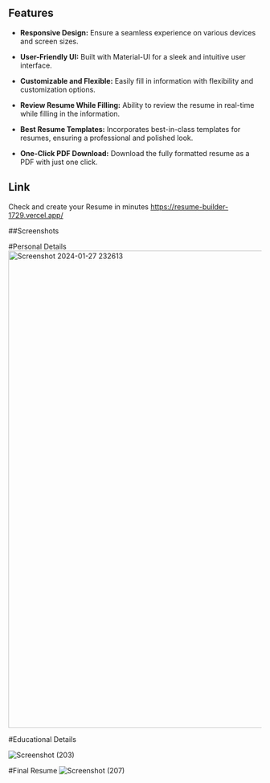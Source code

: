 ## Features

- **Responsive Design:** Ensure a seamless experience on various devices and screen sizes.

- **User-Friendly UI:** Built with Material-UI for a sleek and intuitive user interface.

- **Customizable and Flexible:** Easily fill in information with flexibility and customization options.

- **Review Resume While Filling:** Ability to review the resume in real-time while filling in the information.

- **Best Resume Templates:** Incorporates best-in-class templates for resumes, ensuring a professional and polished look.

- **One-Click PDF Download:** Download the fully formatted resume as a PDF with just one click.


## Link 
Check and create your Resume in minutes
https://resume-builder-1729.vercel.app/

##Screenshots

#Personal Details
<img width="949" alt="Screenshot 2024-01-27 232613" src="https://github.com/AbhijitKhyade/Resume-Builder/assets/129264746/a49a4b1f-9eee-4fe2-ba73-5ee24eb650ba">

#Educational Details

![Screenshot (203)](https://github.com/AbhijitKhyade/Resume-Builder/assets/129264746/22a89bed-803a-4da8-b3a8-69941ef01690)

#Final Resume
![Screenshot (207)](https://github.com/AbhijitKhyade/Resume-Builder/assets/129264746/0eed6449-d35c-412f-af22-9364fdd9e47b)
 
